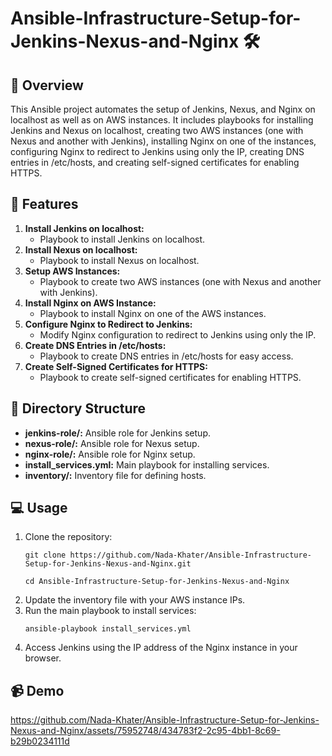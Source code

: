 # Ansible-Infrastructure-Setup-for-Jenkins-Nexus-and-Nginx 🛠️
## 📝 Overview
This Ansible project automates the setup of Jenkins, Nexus, and Nginx on localhost as well as on AWS instances. It includes playbooks for installing Jenkins and Nexus on localhost, creating two AWS instances (one with Nexus and another with Jenkins), installing Nginx on one of the instances, configuring Nginx to redirect to Jenkins using only the IP, creating DNS entries in /etc/hosts, and creating self-signed certificates for enabling HTTPS.

## 🚀 Features
1. **Install Jenkins on localhost:**
   - Playbook to install Jenkins on localhost.
2. **Install Nexus on localhost:**
   - Playbook to install Nexus on localhost.
3. **Setup AWS Instances:**
   - Playbook to create two AWS instances (one with Nexus and another with Jenkins).
4. **Install Nginx on AWS Instance:**
   - Playbook to install Nginx on one of the AWS instances.
5. **Configure Nginx to Redirect to Jenkins:**
   - Modify Nginx configuration to redirect to Jenkins using only the IP.
6. **Create DNS Entries in /etc/hosts:**
   - Playbook to create DNS entries in /etc/hosts for easy access.
7. **Create Self-Signed Certificates for HTTPS:**
   - Playbook to create self-signed certificates for enabling HTTPS.

## 📁 Directory Structure
- **jenkins-role/:** Ansible role for Jenkins setup.
- **nexus-role/:** Ansible role for Nexus setup.
- **nginx-role/:** Ansible role for Nginx setup.
- **install_services.yml:** Main playbook for installing services.
- **inventory/:** Inventory file for defining hosts.

## 💻 Usage
1. Clone the repository:
   ```
   git clone https://github.com/Nada-Khater/Ansible-Infrastructure-Setup-for-Jenkins-Nexus-and-Nginx.git
   ```
   ```
   cd Ansible-Infrastructure-Setup-for-Jenkins-Nexus-and-Nginx
   ```
2. Update the inventory file with your AWS instance IPs.
3. Run the main playbook to install services:
   ```
   ansible-playbook install_services.yml
   ```
4. Access Jenkins using the IP address of the Nginx instance in your browser.

## 📹 Demo
https://github.com/Nada-Khater/Ansible-Infrastructure-Setup-for-Jenkins-Nexus-and-Nginx/assets/75952748/434783f2-2c95-4bb1-8c69-b29b0234111d

